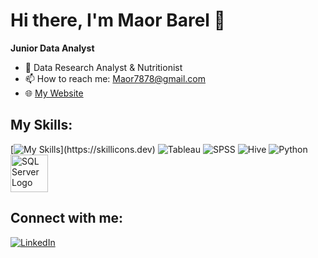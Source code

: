 # Hi there, I'm Maor Barel 👋

**Junior Data Analyst**

- 🌱 Data Research Analyst & Nutritionist
- 📫 How to reach me: [Maor7878@gmail.com](mailto:Maor7878@gmail.com)
- 🌐 [My Website](https://maor0602.github.io/MyPortfolio/)

## My Skills: 
[![My Skills](https://skillicons.dev/icons?i=py,html,github,git,vscode,linkedin,)](https://skillicons.dev)
![Tableau](https://img.shields.io/badge/-Tableau-E97627?style=flat-square&logo=Tableau&logoColor=white)
![SPSS](https://img.shields.io/badge/-SPSS-0033A0?style=flat-square&logo=IBM&logoColor=white)
![Hive](https://img.shields.io/badge/-Hive-FDEE21?style=flat-square&logo=Apache-Hive&logoColor=black)
![Python](https://img.shields.io/badge/-Python-3776AB?style=flat-square&logo=python&logoColor=white)
<img src="https://surveymonkey-assets.s3.amazonaws.com/papiasset/apps/logos/2e989404-aed0-41ea-9198-ddc1c76d7a4a" alt="SQL Server Logo" width="60" />




## Connect with me:
[![LinkedIn](https://img.shields.io/badge/-LinkedIn-0077B5?style=flat-square&logo=linkedin&logoColor=white)](https://www.linkedin.com/in/maor-barel-a823a3288/)
